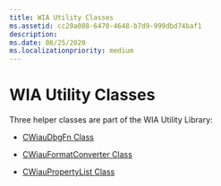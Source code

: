 ```yaml
---
title: WIA Utility Classes
ms.assetid: cc20a088-6470-4648-b7d9-999dbd74baf1
description: 
ms.date: 08/25/2020
ms.localizationpriority: medium
---
```


# WIA Utility Classes

Three helper classes are part of the WIA Utility Library:

- [CWiauDbgFn Class](https://docs.microsoft.com/windows-hardware/drivers/ddi/wiautil/nl-wiautil-cwiaudbgfn)

- [CWiauFormatConverter Class](https://docs.microsoft.com/windows-hardware/drivers/ddi/wiautil/nl-wiautil-cwiauformatconverter)

- [CWiauPropertyList Class](https://docs.microsoft.com/windows-hardware/drivers/ddi/wiautil/nl-wiautil-cwiaupropertylist)
